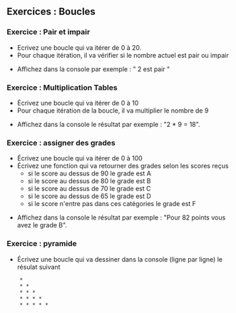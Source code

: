 ## Exercices : Boucles

### Exercice : Pair et impair

* Ecrivez une boucle qui va itérer de 0 à 20.
* Pour chaque itération, il va vérifier si le nombre actuel est pair ou impair

- Affichez dans la console par exemple : " 2 est pair "


### Exercice : Multiplication Tables

* Écrivez une boucle qui va itérer de 0 à 10
* Pour chaque itération de la boucle, il va multiplier le nombre de 9

- Affichez dans la console le résultat par exemple : "2 * 9 = 18".


### Exercice : assigner des grades

* Écrivez une boucle qui va itérer de 0 à 100
* Écrivez une fonction qui va retourner des grades selon les scores reçus
	- si le score au dessus de 90 le grade est A
	- si le score au dessus de 80 le grade est B
	- si le score au dessus de 70 le grade est C
	- si le score au dessus de 65 le grade est D
	- si le score n'entre pas dans ces catégories le grade est F

- Affichez dans la console le résultat par exemple : "Pour 82 points vous avez le grade B".


### Exercice : pyramide

- Écrivez une boucle qui va dessiner dans la console (ligne par ligne) le résulat suivant
```
	*  
	* *  
	* * *  
	* * * *  
	* * * * *
```
